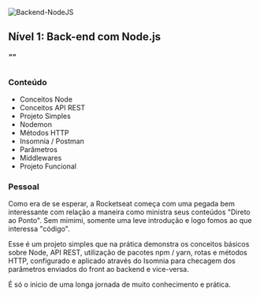 ![Backend-NodeJS](./assets/backend-nodejs.png?raw=true)

## __Nível 1: Back-end com Node.js__
###### __""__

### __Conteúdo__

- Conceitos Node
- Conceitos API REST
- Projeto Simples
- Nodemon
- Métodos HTTP
- Insomnia / Postman
- Parâmetros
- Middlewares
- Projeto Funcional

### __Pessoal__

Como era de se esperar, a Rocketseat começa com uma pegada bem interessante com relação a maneira como ministra seus conteúdos "Direto ao Ponto". Sem mimimi, somente uma leve introdução e logo fomos ao que interessa "código".

Esse é um projeto simples que na prática demonstra os conceitos básicos sobre Node, API REST, utilização de pacotes npm / yarn, rotas e métodos HTTP, configurado e aplicado através do Isomnia para checagem dos parâmetros enviados do front ao backend e vice-versa.

É só o inicio de uma longa jornada de muito conhecimento e prática.